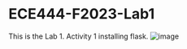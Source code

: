 # ECE444-F2023-Lab1
This is the Lab 1. Activity 1 installing flask.
![image](https://github.com/CesarAugusto00/ECE444-F2023-Lab1/assets/144982985/0b5186b1-118c-4755-a15c-36c865c41f38)
